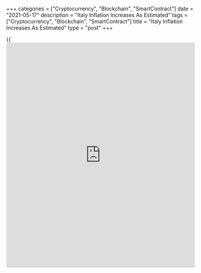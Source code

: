 +++
categories = ["Cryptocurrency", "Blockchain", "SmartContract"]
date = "2021-05-17"
description = "Italy Inflation Increases As Estimated"
tags = ["Cryptocurrency", "Blockchain", "SmartContract"]
title = "Italy Inflation Increases As Estimated"
type = "post"
+++

{{<iframe id="large-banner" src="https://www.bounty.group/#slide=14.0" width="100%" height="600" scrolling="no" style="border: 0px solid rgb(216, 221, 230); border-radius: 3px;">}}

Italy's consumer prices increased in April, as initially estimated,
final data from the statistical office Istat showed on Monday.

Consumer prices increased 1.1 percent yearly in April, following a 0.8
percent rise in March, as estimated.

Prices for energy goods accelerated 9.8 percent in April, following a
0.4 percent rise in the prior month.

On a month-on-month basis, consumer prices gained 0.4 percent in April,
in line with initial estimate.

The core inflation eased to 0.3 percent in April from 0.8 percent in the
previous month, as estimated.

Inflation, based on the harmonized index of consumer prices, grew to 1.0
percent in April from 0.6 percent March, as initially estimated.

The HICP rose 0.9 percent monthly in April. This was in line with
initial estimate.

For comments and feedback [contact](https://www.playgroundfx.com/contact/): editorial@rtt[news](https://www.letsplayfx.com/blog/forex-news-website/).com

[Economic News][1]

 **What parts of the world are seeing the best (and worst) economic
performances lately? Click[here][2] to check out our [Econ Scorecard][2]
and find out! See up-to-the-moment [ranking](https://www.playgroundfx.com/blog/crypto-exchange-ranking/)s for the best and worst
performers in [GDP][3], [unemployment rate][4], [inflation][2] and much
more.**

   1. www.rtt[news](https://www.letsplayfx.com/blog/forex-news-website/).com/Content/EconomicNews.aspx
   2. www.rtt[news](https://www.letsplayfx.com/blog/forex-news-website/).com/economic-scorecard/world-rank/CPI/highest-performance.aspx
   3. www.rtt[news](https://www.letsplayfx.com/blog/forex-news-website/).com/economic-scorecard/world-rank/GDP/highest-performance.aspx
   4. www.rtt[news](https://www.letsplayfx.com/blog/forex-news-website/).com/economic-scorecard/world-rank/unemployment-rate/lowest-performance.aspx